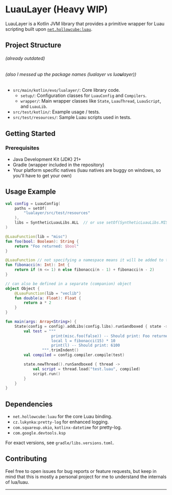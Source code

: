 # LuauLayer (Heavy WIP)

LuauLayer is a Kotlin JVM library that provides a primitive wrapper for Luau scripting built upon [`net.hollowcube:luau`](https://github.com/hollow-cube/luau-java).

## Project Structure 
###### _(already outdated)_
###### _(also I messed up the package names (lualayer vs lua**u**layer))_

*   `src/main/kotlin/evo/lualayer/`: Core library code.
    *   `setup/`: Configuration classes for `LuauConfig` and `Compilers`.
    *   `wrapper/`: Main wrapper classes like `State`, `LuauThread`, `LuauScript`, and `LuauLib`.
*   `src/test/kotlin/`: Example usage / tests.
*   `src/test/resources/`: Sample Luau scripts used in tests.

## Getting Started

### Prerequisites

*   Java Development Kit (JDK) 21+
*   Gradle (wrapper included in the repository)
*   Your platform specific natives (luau natives are buggy on windows, so you'll have to get your own)

## Usage Example

```kotlin
val config = LuauConfig(
    paths = setOf(
        "lualayer/src/test/resources"
    ),
    libs = SyntheticLuauLibs.ALL  // or use setOf(SyntheticLuauLibs.MISC, SyntheticLuauLibs.FOO) if you want specific libs
)

@LuauFunction(lib = "misc")
fun foo(bool: Boolean): String {
    return "Foo returned: $bool"
}

@LuauFunction // not specifying a namespace means it will be added to the global namespace
fun fibonacci(n: Int): Int {
    return if (n <= 1) n else fibonacci(n - 1) + fibonacci(n - 2)
}

// can also be defined in a separate (companion) object
object Object {
    @LuauFunction(lib = "veclib")
    fun double(a: Float): Float {
        return a * 2
    }
}

fun main(args: Array<String>) {
    State(config = config).addLibs(config.libs).runSandboxed { state ->
        val test = """
                    print(misc.foo(false)) -- Should print: Foo returned: false            
                    local l = fibonacci(15) * 10
                    print(l) -- Should print: 6100
                """.trimIndent()
        val compiled = config.compiler.compile(test)

        state.newThread().runSandboxed { thread ->
            val script = thread.load("test.luau", compiled)
            script.run()
        }
    }
}
```

## Dependencies

*   `net.hollowcube:luau` for the core Luau binding.
*   `cz.lukynka:pretty-log` for enhanced logging.
*   `com.squareup.okio`, `kotlinx-datetime` for pretty-log.
*   `com.google.devtools.ksp`

For exact versions, see `gradle/libs.versions.toml`.

## Contributing

Feel free to open issues for bug reports or feature requests, but keep in mind that this is mostly a personal project for me to understand the internals of lua/luau.

---
